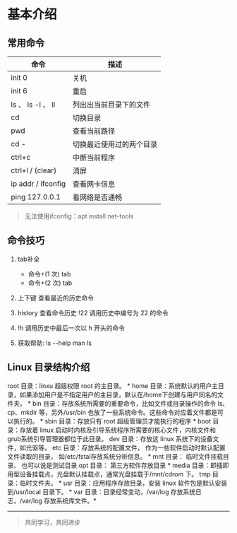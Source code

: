 # 基本介绍

## 常用命令

命令 | 描述
--- | ---
init 0 | 关机
init 6 | 重启
ls 、 ls -l 、 ll | 列出出当前目录下的文件
cd | 切换目录
pwd | 查看当前路径
cd - | 切换最近使用过的两个目录
ctrl+c | 中断当前程序
ctrl+l / (clear) | 清屏
ip addr / ifconfig | 查看网卡信息
ping 127.0.0.1 | 看网络是否通畅

> 无法使用ifconfig：apt install net-tools

## 命令技巧

1. tab补全
    - 命令+(1 次) tab
    - 命令+(2 次) tab

2. 上下键 查看最近的历史命令

3. history
  查看命令历史
  !22
  调用历史中编号为 22 的命令

4. !h
  调用历史中最后一次以 h 开头的命令

5. 获取帮助:
    ls --help
    man ls

## Linux 目录结构介绍

root 目录：linxu 超级权限 root 的主目录。 *
home 目录：系统默认的用户主目录，如果添加用户是不指定用户的主目录，默认在/home下创建与用户同名的文件夹。 *
bin 目录：存放系统所需要的重要命令，比如文件或目录操作的命令 ls、cp、mkdir 等，另外/usr/bin 也放了一些系统命令。这些命令对应着文件都是可以执行的。 *
sbin 目录：存放只有 root 超级管理员才能执行的程序 *
boot 目录：存放着 linux 启动时内核及引导系统程序所需要的核心文件，内核文件和 grub系统引导管理器都位于此目录。
dev 目录：存放这 linux 系统下的设备文件，如光驱等。
etc 目录：存放系统的配置文件， 作为一些软件启动时默认配置文件读取的目录， 如/etc/fstal存放系统分析信息。 *
mnt 目录： 临时文件挂载目录、 也可以说是测试目录
opt 目录： 第三方软件存放目录 *
media 目录：即插即用型设备挂载点，光盘默认挂载点，通常光盘挂载于/mnt/cdrom 下。
tmp 目录：临时文件夹。 *
usr 目录：应用程序存放目录，安装 linux 软件包是默认安装到/usr/local 目录下。 *
var 目录：目录经常变动，/var/log 存放系统日志，/var/log 存放系统库文件。*
___
> 共同学习，共同进步